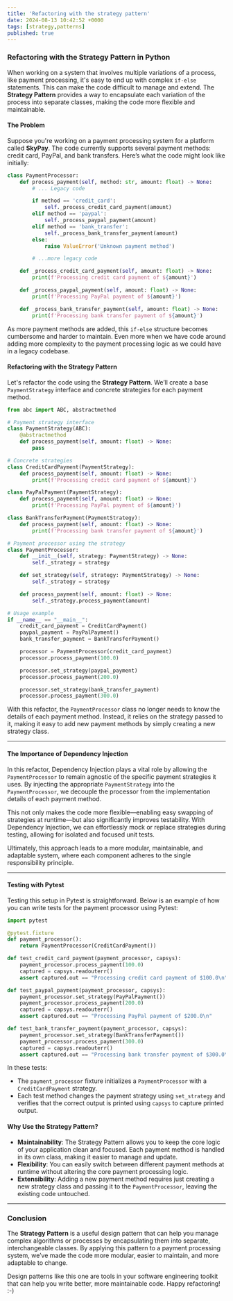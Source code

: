 ```yaml
---
title: 'Refactoring with the strategy pattern'
date: 2024-08-13 10:42:52 +0000
tags: [strategy,patterns]
published: true
---
```


### Refactoring with the Strategy Pattern in Python

When working on a system that involves multiple variations of a process, like payment processing, it's easy to end up with complex `if-else` statements. This can make the code difficult to manage and extend. The **Strategy Pattern** provides a way to encapsulate each variation of the process into separate classes, making the code more flexible and maintainable.

#### The Problem

Suppose you're working on a payment processing system for a platform called **SkyPay**. The code currently supports several payment methods: credit card, PayPal, and bank transfers. Here’s what the code might look like initially:

```python
class PaymentProcessor:
    def process_payment(self, method: str, amount: float) -> None:
        # ... Legacy code

        if method == 'credit_card':
            self._process_credit_card_payment(amount)
        elif method == 'paypal':
            self._process_paypal_payment(amount)
        elif method == 'bank_transfer':
            self._process_bank_transfer_payment(amount)
        else:
            raise ValueError('Unknown payment method')

        # ...more legacy code

    def _process_credit_card_payment(self, amount: float) -> None:
        print(f'Processing credit card payment of ${amount}')

    def _process_paypal_payment(self, amount: float) -> None:
        print(f'Processing PayPal payment of ${amount}')

    def _process_bank_transfer_payment(self, amount: float) -> None:
        print(f'Processing bank transfer payment of ${amount}')
```

As more payment methods are added, this `if-else` structure becomes cumbersome and harder to maintain. Even more when we have code around adding more complexity to the payment processing logic as we could have in a legacy codebase.

#### Refactoring with the Strategy Pattern

Let's refactor the code using the **Strategy Pattern**. We’ll create a base `PaymentStrategy` interface and concrete strategies for each payment method.

```python
from abc import ABC, abstractmethod

# Payment strategy interface
class PaymentStrategy(ABC):
    @abstractmethod
    def process_payment(self, amount: float) -> None:
        pass

# Concrete strategies
class CreditCardPayment(PaymentStrategy):
    def process_payment(self, amount: float) -> None:
        print(f'Processing credit card payment of ${amount}')

class PayPalPayment(PaymentStrategy):
    def process_payment(self, amount: float) -> None:
        print(f'Processing PayPal payment of ${amount}')

class BankTransferPayment(PaymentStrategy):
    def process_payment(self, amount: float) -> None:
        print(f'Processing bank transfer payment of ${amount}')

# Payment processor using the strategy
class PaymentProcessor:
    def __init__(self, strategy: PaymentStrategy) -> None:
        self._strategy = strategy

    def set_strategy(self, strategy: PaymentStrategy) -> None:
        self._strategy = strategy

    def process_payment(self, amount: float) -> None:
        self._strategy.process_payment(amount)

# Usage example
if __name__ == "__main__":
    credit_card_payment = CreditCardPayment()
    paypal_payment = PayPalPayment()
    bank_transfer_payment = BankTransferPayment()

    processor = PaymentProcessor(credit_card_payment)
    processor.process_payment(100.0)

    processor.set_strategy(paypal_payment)
    processor.process_payment(200.0)

    processor.set_strategy(bank_transfer_payment)
    processor.process_payment(300.0)
```

With this refactor, the `PaymentProcessor` class no longer needs to know the details of each payment method. Instead, it relies on the strategy passed to it, making it easy to add new payment methods by simply creating a new strategy class.

---

#### The Importance of Dependency Injection

In this refactor, Dependency Injection plays a vital role by allowing the `PaymentProcessor` to remain agnostic of the specific payment strategies it uses. By injecting the appropriate `PaymentStrategy` into the `PaymentProcessor`, we decouple the processor from the implementation details of each payment method.

This not only makes the code more flexible—enabling easy swapping of strategies at runtime—but also significantly improves testability. With Dependency Injection, we can effortlessly mock or replace strategies during testing, allowing for isolated and focused unit tests.

Ultimately, this approach leads to a more modular, maintainable, and adaptable system, where each component adheres to the single responsibility principle.

---

#### Testing with Pytest

Testing this setup in Pytest is straightforward. Below is an example of how you can write tests for the payment processor using Pytest:

```python
import pytest

@pytest.fixture
def payment_processor():
    return PaymentProcessor(CreditCardPayment())

def test_credit_card_payment(payment_processor, capsys):
    payment_processor.process_payment(100.0)
    captured = capsys.readouterr()
    assert captured.out == "Processing credit card payment of $100.0\n"

def test_paypal_payment(payment_processor, capsys):
    payment_processor.set_strategy(PayPalPayment())
    payment_processor.process_payment(200.0)
    captured = capsys.readouterr()
    assert captured.out == "Processing PayPal payment of $200.0\n"

def test_bank_transfer_payment(payment_processor, capsys):
    payment_processor.set_strategy(BankTransferPayment())
    payment_processor.process_payment(300.0)
    captured = capsys.readouterr()
    assert captured.out == "Processing bank transfer payment of $300.0\n"
```

In these tests:

- The `payment_processor` fixture initializes a `PaymentProcessor` with a `CreditCardPayment` strategy.
- Each test method changes the payment strategy using `set_strategy` and verifies that the correct output is printed using `capsys` to capture printed output.

#### Why Use the Strategy Pattern?

- **Maintainability**: The Strategy Pattern allows you to keep the core logic of your application clean and focused. Each payment method is handled in its own class, making it easier to manage and update.
- **Flexibility**: You can easily switch between different payment methods at runtime without altering the core payment processing logic.
- **Extensibility**: Adding a new payment method requires just creating a new strategy class and passing it to the `PaymentProcessor`, leaving the existing code untouched.

---

### Conclusion

The **Strategy Pattern** is a useful design pattern that can help you manage complex algorithms or processes by encapsulating them into separate, interchangeable classes. By applying this pattern to a payment processing system, we’ve made the code more modular, easier to maintain, and more adaptable to change.

Design patterns like this one are tools in your software engineering toolkit that can help you write better, more maintainable code. Happy refactoring! :-)
